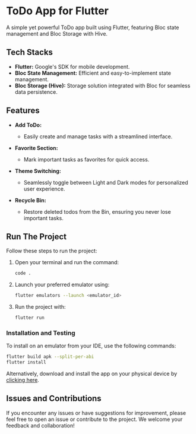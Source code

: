 
# ToDo App for Flutter

A simple yet powerful ToDo app built using Flutter, featuring Bloc state management and Bloc Storage with Hive.

## Tech Stacks

- **Flutter:** Google's SDK for mobile development.
- **Bloc State Management:** Efficient and easy-to-implement state management.
- **Bloc Storage (Hive):** Storage solution integrated with Bloc for seamless data persistence.

## Features

- **Add ToDo:**
  - Easily create and manage tasks with a streamlined interface.

- **Favorite Section:**
  - Mark important tasks as favorites for quick access.

- **Theme Switching:**
  - Seamlessly toggle between Light and Dark modes for personalized user experience.

- **Recycle Bin:**
  - Restore deleted todos from the Bin, ensuring you never lose important tasks.

## Run The Project

Follow these steps to run the project:

1. Open your terminal and run the command:
   ```bash
   code .
   ```

2. Launch your preferred emulator using:
   ```bash
   flutter emulators --launch <emulator_id>
   ```

3. Run the project with:
   ```bash
   flutter run
   ```

### Installation and Testing

To install on an emulator from your IDE, use the following commands:

```bash
flutter build apk --split-per-abi
flutter install
```

Alternatively, download and install the app on your physical device by [clicking here](https://drive.google.com/file/d/1Ox7W-V7VZsGzrjIFLV40Ni8CABg_rqIh/view?usp=sharing).

## Issues and Contributions

If you encounter any issues or have suggestions for improvement, please feel free to open an issue or contribute to the project. We welcome your feedback and collaboration!
